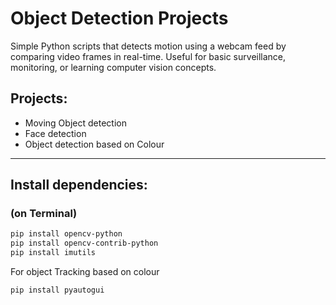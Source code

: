 # Object Detection Projects

Simple Python scripts that detects motion using a webcam feed by comparing video frames in real-time. Useful for basic surveillance, monitoring, or learning computer vision concepts.

## Projects:
- Moving Object detection
- Face detection
- Object detection based on Colour
---

## Install dependencies: 
### (on Terminal)
```bash
pip install opencv-python
pip install opencv-contrib-python
pip install imutils
```
For object Tracking based on colour

```bash
pip install pyautogui
```
